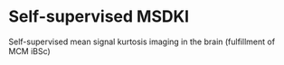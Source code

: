# Self-supervised MSDKI
Self-supervised mean signal kurtosis imaging in the brain (fulfillment of MCM iBSc)
